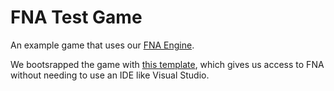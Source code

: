 # FNA Test Game

An example game that uses our [FNA Engine](https://github.com/rdelos747/FNA-Engine).

We bootsrapped the game with [this template](https://github.com/TheSpydog/fna_vscode_template), which gives us access to FNA without needing to use an IDE like Visual Studio.
